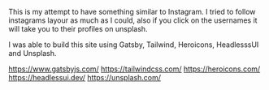 This is my attempt to have something similar to Instagram.
I tried to follow instagrams layour as much as I could, also if you click on the usernames it will take you to their profiles on unsplash.

I was able to build this site using Gatsby, Tailwind, Heroicons, HeadlesssUI and Unsplash.

  https://www.gatsbyjs.com/
  https://tailwindcss.com/
  https://heroicons.com/
  https://headlessui.dev/
  https://unsplash.com/

